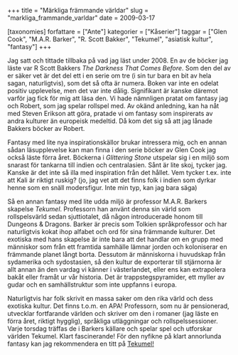 +++
title = "Märkliga främmande världar"
slug = "markliga_frammande_varldar"
date = 2009-03-17

[taxonomies]
forfattare = ["Ante"]
kategorier = ["Kåserier"]
taggar = ["Glen Cook", "M.A.R. Barker", "R. Scott Bakker", "Tekumel", "asiatisk kultur", "fantasy"]
+++

Jag satt och tittade tillbaka på vad jag läst under 2008. En av de böcker jag läste var R Scott Bakkers <em>The Darkness That Comes Before</em>. Som den del av er säker vet är det del ett i en serie om tre (i sin tur bara en bit av hela sagan, naturligtvis), som det så ofta är numera. Boken var inte en odelat positiv upplevelse, men det var inte dålig. Signifikant är kanske däremot varför jag fick för mig att läsa den. Vi hade nämnligen pratat om fantasy jag och Robert, som jag spelar rollspel med. Av okänd anledning, kan ha nåt med Steven Erikson att göra, pratade vi om fantasy som inspirerats av andra kulturer än europeisk medeltid. Då kom det sig så att jag lånade Bakkers böcker av Robert.

Fantasy med lite nya inspirationskällor brukar intressera mig, och en annan sådan läsupplevelse kan man finna i den serie böcker av Glen Cook jag också läste förra året. Böckerna i _Glittering Stone_ utspelar sig i en miljö som snarast för tankarna till indien och centralasien. Sånt är lite skoj, tycker jag. Kanske är det inte så illa med inspiration från det hållet. Vem tycker t.ex. inte att Kali är riktigt ruskig? (jo, jag vet att det finns folk i indien som dyrkar henne som en snäll modersfigur. Inte min typ, kan jag bara säga)

Så en annan fantasy med lite udda miljö är professor M.A.R. Barkers skapelse _Tekumel_. Professorn han använt denna sin värld som rollspelsvärld sedan sjuttiotalet, då någon introducerade honom till Dungeons &amp; Dragons. Barker är precis som Tolkien språkprofessor och har naturligtvis kokat ihop alfabet och ord för sina främmande kulturer. Det exotiska med hans skapelse är inte bara att det handlar om en grupp med människor som från ett framtida samhälle lämnar jorden och koloniserar en främmande planet långt borta. Dessutom är människorna i huvudskap från sydamerika och sydostasien, så den kultur de exporterar till stjärnorna är allt annan än den vardag vi känner i västerlandet, eller ens kan extrapolera bakåt eller framåt ur vår historia. Det är trappstegspyramider, ett myller av gudar och en samhällstruktur som inte uppfanns i europa.

Naturligtvis har folk skrivit en massa saker om den rika värld och dess exotiska kultur. Det finns t.o.m. en APA! Professorn, som nu är pensionerad, utvecklar fortfarande världen och skriver om den i romaner (jag läste en förra året, riktigt hygglig), språkliga utläggningar och rollspelssessioner. Varje torsdag träffas de i Barkers källare och spelar spel och utforskar världen Tekumel. Klart fascinerande! För den nyfikne på klart annorlunda fantasy kan jag rekommendera en titt på [Tekumel!](http://www.tekumel.com/index.html)
